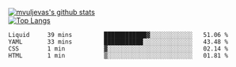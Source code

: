 [![mvuljevas's github stats](https://github-readme-stats.vercel.app/api?username=mvuljevas&show_icons=true&theme=dracula)](https://www.mvuljevas.com)
<br>
[![Top Langs](https://github-readme-stats.vercel.app/api/top-langs/?username=mvuljevas&theme=dracula)](https://www.mvuljevas.com)

<!--START_SECTION:waka-->
```text
Liquid     39 mins         ████████████▓░░░░░░░░░░░░   51.06 % 
YAML       33 mins         ███████████░░░░░░░░░░░░░░   43.48 % 
CSS        1 min           ▓░░░░░░░░░░░░░░░░░░░░░░░░   02.14 % 
HTML       1 min           ▒░░░░░░░░░░░░░░░░░░░░░░░░   01.81 % 
```
<!--END_SECTION:waka-->
